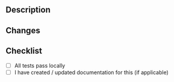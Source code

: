 ## Description

<!--Please describe the changes in your pull request in few words here. -->

## Changes

<!-- List the changes done to fix a bug or introduce a new feature.Please note both user-facing changes and changes to internal API's here -->

## Checklist

<!-- Note: Only user-facing changes require a changelog entry. Internal-only API changes do not require a changelog entry. Changes in documentation do not require a changelog entry. -->

-   [ ] All tests pass locally
-   [ ] I have created / updated documentation for this (if applicable)
